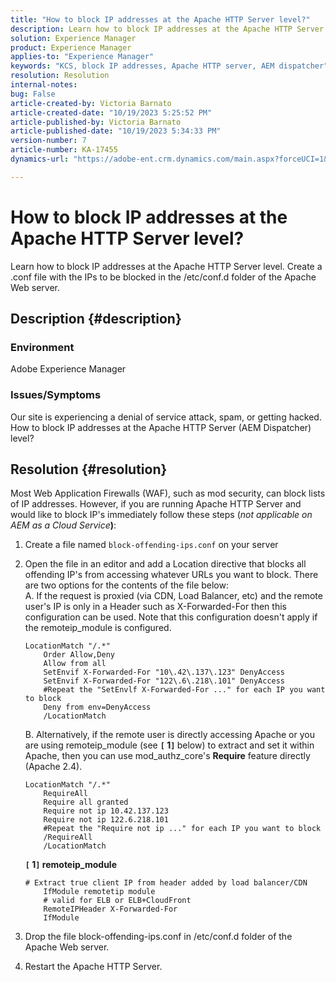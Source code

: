 ```yaml
---
title: "How to block IP addresses at the Apache HTTP Server level?"
description: Learn how to block IP addresses at the Apache HTTP Server level.
solution: Experience Manager
product: Experience Manager
applies-to: "Experience Manager"
keywords: "KCS, block IP addresses, Apache HTTP server, AEM dispatcher"
resolution: Resolution
internal-notes: 
bug: False
article-created-by: Victoria Barnato
article-created-date: "10/19/2023 5:25:52 PM"
article-published-by: Victoria Barnato
article-published-date: "10/19/2023 5:34:33 PM"
version-number: 7
article-number: KA-17455
dynamics-url: "https://adobe-ent.crm.dynamics.com/main.aspx?forceUCI=1&pagetype=entityrecord&etn=knowledgearticle&id=9cbb468a-a46e-ee11-8df0-6045bd006793"

---
```

# How to block IP addresses at the Apache HTTP Server level?


Learn how to block IP addresses at the Apache HTTP Server level. Create a .conf file with the IPs to be blocked in the /etc/conf.d folder of the Apache Web server.

## Description {#description}


### <b>Environment</b>

Adobe Experience Manager



### <b>Issues/Symptoms</b>

Our site is experiencing a denial of service attack, spam, or getting hacked. How to block IP addresses at the Apache HTTP Server (AEM Dispatcher) level?


## Resolution {#resolution}


Most Web Application Firewalls (WAF), such as mod security, can block lists of IP addresses. However, if you are running Apache HTTP Server and would like to block IP's immediately follow these steps (*not applicable on AEM as a Cloud Service<b>*)</b>:

1. Create a file named `block-offending-ips.conf` on your server
2. Open the file in an editor and add a Location directive that blocks all offending IP's from accessing whatever URLs you want to block. There are two options for the contents of the file below:<br>    A. If the request is proxied (via CDN, Load Balancer, etc) and the remote user's IP is only in a Header such as X-Forwarded-For then this configuration can be used. Note that this configuration doesn't apply if the remoteip_module is configured.


    ```
    LocationMatch "/.*"
        Order Allow,Deny
        Allow from all
        SetEnvif X-Forwarded-For "10\.42\.137\.123" DenyAccess
        SetEnvif X-Forwarded-For "122\.6\.218\.101" DenyAccess
        #Repeat the "SetEnvlf X-Forwarded-For ..." for each IP you want to block
        Deny from env=DenyAccess
        /LocationMatch
    ```

    B. Alternatively, if the remote user is directly accessing Apache or you are using remoteip_module (see <b>`[` 1`]` </b> below) to extract and set it within Apache, then you can use mod_authz_core's <b>Require</b> feature directly (Apache 2.4).


    ```
    LocationMatch "/.*"
        RequireAll
        Require all granted
        Require not ip 10.42.137.123
        Require not ip 122.6.218.101
        #Repeat the "Require not ip ..." for each IP you want to block
        /RequireAll
        /LocationMatch
    ```

    
    <b>`[` 1`]`  remoteip_module</b>


    ```
    # Extract true client IP from header added by load balancer/CDN
        IfModule remotetip module
        # valid for ELB or ELB+CloudFront
        RemoteIPHeader X-Forwarded-For
        IfModule
    ```


3. Drop the file block-offending-ips.conf in /etc/conf.d folder of the Apache Web server.
4. Restart the Apache HTTP Server.

